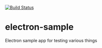 [![Build Status](https://travis-ci.org/bbondy/electron-sample.svg?branch=master)](https://travis-ci.org/bbondy/electron-sample)

# electron-sample
Electron sample app for testing various things
